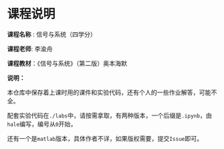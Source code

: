 # 课程说明

**课程名称** : 信号与系统（四学分）

**课程老师**: 李渝舟

**课程教材**：《信号与系统》（第二版）奥本海默

**说明：**

本仓库中保存着上课时用的课件和实验代码，还有个人的一些作业解答，可能不全。

配套实验代码在`./labs`中，请按需拿取，有两种版本，一个后缀是`.ipynb`，由`hale`编写，编号从`0`开始，

还有一个是`matlab`版本，具体作者不详，如果版权需要，提交`Issue`即可。